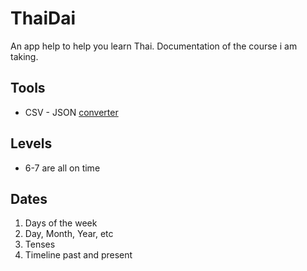 # ThaiDai

An app help to help you learn Thai. Documentation of the course i am taking.

## Tools

- CSV - JSON [converter](https://www.convertcsv.com/csv-to-json.htm)

## Levels

- 6-7 are all on time


## Dates

1. Days of the week
2. Day, Month, Year, etc
3. Tenses
4. Timeline past and present
